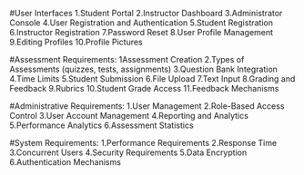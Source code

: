 #User Interfaces
1.Student Portal
2.Instructor Dashboard
3.Administrator Console
4.User Registration and Authentication
5.Student Registration
6.Instructor Registration
7.Password Reset
8.User Profile Management
9.Editing Profiles
10.Profile Pictures

#Assessment Requirements:
1Assessment Creation
2.Types of Assessments (quizzes, tests, assignments)
3.Question Bank Integration
4.Time Limits
5.Student Submission
6.File Upload
7.Text Input
8.Grading and Feedback
9.Rubrics
10.Student Grade Access
11.Feedback Mechanisms

#Administrative Requirements:
1.User Management
2.Role-Based Access Control
3.User Account Management
4.Reporting and Analytics
5.Performance Analytics
6.Assessment Statistics

#System Requirements:
1.Performance Requirements
2.Response Time
3.Concurrent Users
4.Security Requirements
5.Data Encryption
6.Authentication Mechanisms
